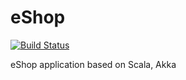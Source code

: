 # eShop

[![Build Status](https://travis-ci.org/kkrzys/eShop.svg?branch=master)](https://travis-ci.org/kkrzys/eShop)

eShop application based on Scala, Akka
